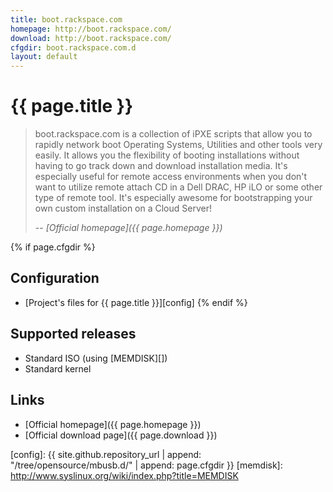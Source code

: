 ```yaml
---
title: boot.rackspace.com
homepage: http://boot.rackspace.com/
download: http://boot.rackspace.com/
cfgdir: boot.rackspace.com.d
layout: default
---
```


# {{ page.title }}

> boot.rackspace.com is a collection of iPXE scripts that allow you to rapidly
> network boot Operating Systems, Utilities and other tools very easily. It
> allows you the flexibility of booting installations without having to go track
> down and download installation media. It's especially useful for remote access
> environments when you don't want to utilize remote attach CD in a Dell DRAC,
> HP iLO or some other type of remote tool. It's especially awesome for
> bootstrapping your own custom installation on a Cloud Server!
>
> -- <cite markdown="1">[Official homepage]({{ page.homepage }})</cite>


{% if page.cfgdir %}
## Configuration

- [Project's files for {{ page.title }}][config]
{% endif %}


## Supported releases

- Standard ISO (using [MEMDISK][])
- Standard kernel


## Links

- [Official homepage]({{ page.homepage }})
- [Official download page]({{ page.download }})


[config]: {{ site.github.repository_url | append: "/tree/opensource/mbusb.d/" | append: page.cfgdir }}
[memdisk]: http://www.syslinux.org/wiki/index.php?title=MEMDISK
